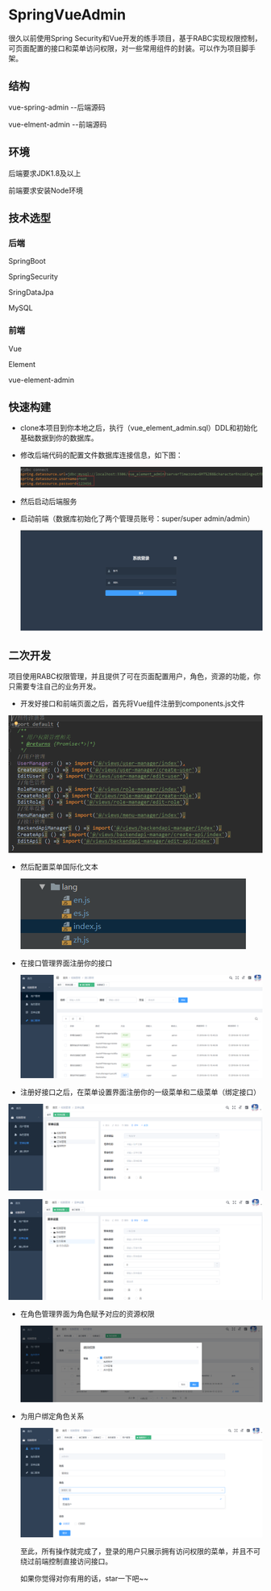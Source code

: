 # SpringVueAdmin
很久以前使用Spring Security和Vue开发的练手项目，基于RABC实现权限控制，可页面配置的接口和菜单访问权限，对一些常用组件的封装。可以作为项目脚手架。

## 结构

vue-spring-admin --后端源码

vue-elment-admin --前端源码

## 环境

后端要求JDK1.8及以上

前端要求安装Node环境

## 技术选型

### 后端

SpringBoot

SpringSecurity

SringDataJpa

MySQL

### 前端

Vue

Element

vue-element-admin

## 快速构建

- clone本项目到你本地之后，执行（vue_element_admin.sql）DDL和初始化基础数据到你的数据库。

- 修改后端代码的配置文件数据库连接信息，如下图：

  ![image-20200801100856576](imgs/image-20200801100856576.png)

- 然后启动后端服务

- 启动前端（数据库初始化了两个管理员账号：super/super  admin/admin）

  ![image-20200801101216467](imgs/image-20200801101216467.png)

## 二次开发

项目使用RABC权限管理，并且提供了可在页面配置用户，角色，资源的功能，你只需要专注自己的业务开发。

- 开发好接口和前端页面之后，首先将Vue组件注册到components.js文件

![image-20200801101809448](imgs/image-20200801101809448.png)

- 然后配置菜单国际化文本

  ![image-20200801102000922](imgs/image-20200801102000922.png?)

- 在接口管理界面注册你的接口

  ![image-20200801102352811](imgs/image-20200801102352811.png)

- 注册好接口之后，在菜单设置界面注册你的一级菜单和二级菜单（绑定接口）

![image-20200801102137687](imgs/image-20200801102137687.png)

![image-20200801102228897](imgs/image-20200801102228897.png)

- 在角色管理界面为角色赋予对应的资源权限

  ![image-20200801102558504](imgs/image-20200801102558504.png)

- 为用户绑定角色关系

  ![image-20200801102658074](imgs/image-20200801102658074.png)

  至此，所有操作就完成了，登录的用户只展示拥有访问权限的菜单，并且不可绕过前端控制直接访问接口。

  如果你觉得对你有用的话，star一下吧~~